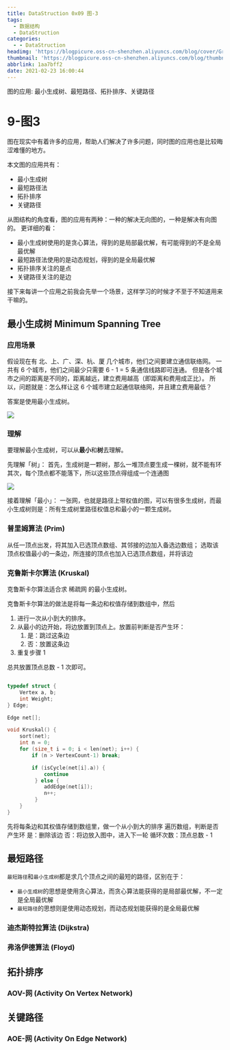 ```yaml
---
title: DataStruction 0x09 图-3
tags:
  - 数据结构
  - DataStruction
categories:
  - - DataStruction
headimg: 'https://blogpicure.oss-cn-shenzhen.aliyuncs.com/blog/cover/Graph.png'
thumbnail: 'https://blogpicure.oss-cn-shenzhen.aliyuncs.com/blog/thumbnail/algorithms.png'
abbrlink: 1aa7bff2
date: 2021-02-23 16:00:44
---
```


图的应用: 最小生成树、最短路径、拓扑排序、关键路径

<!--more-->

# 9-图3

图在现实中有着许多的应用，帮助人们解决了许多问题，同时图的应用也是比较晦涩难懂的地方。

本文图的应用共有：
- 最小生成树
- 最短路径法
- 拓扑排序
- 关键路径

从图结构的角度看，图的应用有两种：一种的解决无向图的，一种是解决有向图的。
更详细的看：
- 最小生成树使用的是贪心算法，得到的是局部最优解，有可能得到的不是全局最优解
- 最短路径法使用的是动态规划，得到的是全局最优解
- 拓扑排序关注的是点
- 关键路径关注的是边



接下来每讲一个应用之前我会先举一个场景，这样学习的时候才不至于不知道用来干嘛的。

## 最小生成树 Minimum Spanning Tree

### 应用场景
假设现在有 北、上、广、深、杭、厦 几个城市，他们之间要建立通信联络网。
一共有 6 个城市，他们之间最少只需要 6 - 1 = 5 条通信线路即可连通。
但是各个城市之间的距离是不同的，距离越远，建立费用越高（即距离和费用成正比）。
所以，问题就是：怎么样让这 6 个城市建立起通信联络网，并且建立费用最低？

答案是使用最小生成树。

![](https://blogpicure.oss-cn-shenzhen.aliyuncs.com/blog/illustration-pic/DataStruction/20210715201359.png)

### 理解

要理解最小生成树，可以从**最小**和**树**去理解。

先理解「树」：
首先，生成树是一颗树，那么一堆顶点要生成一棵树，就不能有环
其次，每个顶点都不能落下，所以这些顶点得组成一个连通图

![](https://blogpicure.oss-cn-shenzhen.aliyuncs.com/blog/illustration-pic/DataStruction/20210715172624.png)

接着理解「最小」：
一张网，也就是路径上带权值的图，可以有很多生成树，而最小生成树则是：所有生成树里路径权值总和最小的一颗生成树。

### 普里姆算法 (Prim)

从任一顶点出发，将其加入已选顶点数组、其邻接的边加入备选边数组；
选取该顶点权值最小的一条边，所连接的顶点也加入已选顶点数组，并将该边




### 克鲁斯卡尔算法 (Kruskal)

克鲁斯卡尔算法适合求 稀疏网 的最小生成树。

克鲁斯卡尔算法的做法是将每一条边和权值存储到数组中，然后
1. 进行一次从小到大的排序。
2. 从最小的边开始，将边放置到顶点上。放置前判断是否产生环：
   1. 是：跳过这条边
   2. 否：放置这条边
3. 重复步骤 1

总共放置顶点总数 - 1 次即可。

```c

typedef struct {
    Vertex a, b;
    int Weight;
} Edge;

Edge net[];

void Kruskal() {
    sort(net);
    int n = 0;
    for (size_t i = 0; i < len(net); i++) {
        if (n > VertexCount-1) break;

        if (isCycle(net[i].a)) {
            continue
         } else {
            addEdge(net[i]);
            n++;
         }
    }
}
```

先将每条边和其权值存储到数组里，做一个从小到大的排序
遍历数组，判断是否产生环
    是：删除该边
    否：将边放入图中，进入下一轮
    循环次数：顶点总数 - 1






## 最短路径

`最短路径`和`最小生成树`都是求几个顶点之间的最短的路径，区别在于：
- `最小生成树`的思想是使用贪心算法，而贪心算法能获得的是局部最优解，不一定是全局最优解
- `最短路径`的思想则是使用动态规划，而动态规划能获得的是全局最优解



### 迪杰斯特拉算法 (Dijkstra)


### 弗洛伊德算法 (Floyd)



## 拓扑排序

### AOV-网 (Activity On Vertex Network)


## 关键路径

### AOE-网 (Activity On Edge Network)


